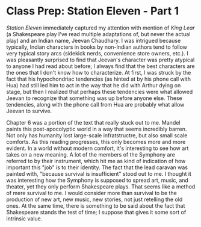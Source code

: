 # Class Prep: Station Eleven - Part 1

_Station Eleven_  immediately captured my attention with mention of _King Lear_ (a Shakespeare play I've read multiple adaptations of, but never the actual play) and an Indian name, Jeevan Chaudhary. I was intrigued because typically, Indian characters in books by non-Indian authors tend to follow very typical story arcs (sidekick nerds, convenience store owners, etc.). I was pleasantly surprised to find that Jeevan's character was pretty atypical to anyone I had read about before; I always find that the best characters are the ones that I don't know how to characterize. At first, I was struck by the fact that his hypochondriac tendencies (as hinted at by his phone call with Hua) had still led him to act in the way that he did with Arthur dying on stage, but then I realized that perhaps these tendencies were what allowed Jeevan to recognize that something was up before anyone else. These tendencies, along with the phone call from Hua are probably what allow Jeevan to survive.

Chapter 6 was a portion of the text that really stuck out to me. Mandel paints this post-apocolyptic world in a way that seems incredibly barren. Not only has humanity lost large-scale infratstructre, but also small scale comforts. As this reading progresses, this only becomes more and more evident. In a world without modern comfort, it's interesting to see how art takes on a new meaning. A lot of the members of the Symphony are referred to by their instrument, which hit me as kind of indication of how important this "job" is to their identity. The fact that the lead caravan was painted with, "because survival is insufficient" stood out to me. I thought it was interesting how the Symphony is supposed to spread art, music, and theater, yet they only perform Shakespeare plays. That seems like a method of mere survival to me. I would consider more than survival to be the production of new art, new music, new stories, not just retelling the old ones. At the same time, there is something to be said about the fact that Shakespeare stands the test of time; I suppose that gives it some sort of intrinsic value.  
